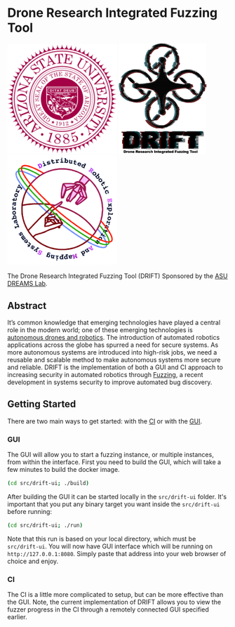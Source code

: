 # Drone Research Integrated Fuzzing Tool

<img src="./assets/asu-logo.svg.png" width="250"/> <img src="./assets/drift-logo.png" width="200"/> <img src="./assets/dreams-logo.png" width="250"/> 


The Drone Research Integrated Fuzzing Tool (DRIFT) Sponsored by the [ASU DREAMS Lab](https://web.asu.edu/jdas/home). 

## Abstract 

It’s common knowledge that emerging technologies have played a central role in the modern world; one of these emerging technologies is [autonomous drones and robotics](https://www.ros.org/). The introduction of automated robotics applications across the globe has spurred a need for secure systems. As more autonomous systems are introduced into high-risk jobs, we need a reusable and scalable method to make autonomous systems more secure and reliable. DRIFT is the implementation of both a GUI and CI approach to increasing security in automated robotics through [Fuzzing](https://searchsecurity.techtarget.com/definition/fuzz-testing), a recent development in systems security to improve automated bug discovery.  

## Getting Started   
There are two main ways to get started: with the [CI](#ci) or with the [GUI](#gui).
### GUI

The GUI will allow you to start a fuzzing instance, or multiple instances, from within the interface.
First you need to build the GUI, which will take a few minutes to build the docker image.

```bash
(cd src/drift-ui; ./build)
```

After building the GUI it can be started locally in the `src/drift-ui` folder. It's important that you put any binary target you want inside the `src/drift-ui` before running:

```bash
(cd src/drift-ui; ./run)
```

Note that this run is based on your local directory, which must be `src/drift-ui`. You will now have GUI interface which will be running on `http://127.0.0.1:8080`. Simply paste that address into your web browser of choice and enjoy. 

### CI

The CI is a little more complicated to setup, but can be more effective than the GUI. Note, the current implementation of DRIFT allows you to view the fuzzer progress in the CI through a remotely connected GUI specified earlier. 



